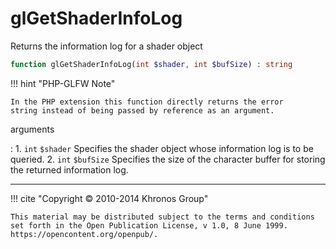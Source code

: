 # glGetShaderInfoLog
Returns the information log for a shader object

```php
function glGetShaderInfoLog(int $shader, int $bufSize) : string
```

!!! hint "PHP-GLFW Note"

    In the PHP extension this function directly returns the error
    string instead of being passed by reference as an argument.

arguments

:    1. `int` `$shader` Specifies the shader object whose information log is to be
    queried.
    2. `int` `$bufSize` Specifies the size of the character buffer for storing
    the returned information log.

---
     

!!! cite "Copyright © 2010-2014 Khronos Group"

    This material may be distributed subject to the terms and conditions set forth in the Open Publication License, v 1.0, 8 June 1999. https://opencontent.org/openpub/.